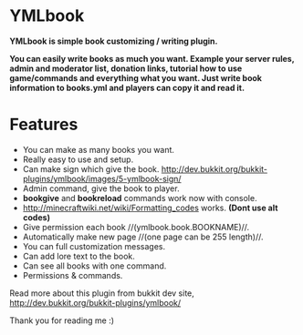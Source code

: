 YMLbook
=======
**YMLbook is simple book customizing / writing plugin.**

**You can easily write books as much you want. Example your server rules, admin and moderator list, donation links, tutorial how to use game/commands and everything what you want. Just write book information to books.yml and players can copy it and read it.**

Features
=======
* You can make as many books you want.
* Really easy to use and setup.
* Can make sign which give the book. http://dev.bukkit.org/bukkit-plugins/ymlbook/images/5-ymlbook-sign/
* Admin command, give the book to player.
* **bookgive** and **bookreload** commands work now with console.
* http://minecraftwiki.net/wiki/Formatting_codes works. **(Dont use alt codes)**
* Give permission each book //(ymlbook.book.BOOKNAME)//.
* Automatically make new page //(one page can be 255 length)//.
* You can full customization messages.
* Can add lore text to the book.
* Can see all books with one command.
* Permissions & commands.


Read more about this plugin from bukkit dev site, http://dev.bukkit.org/bukkit-plugins/ymlbook/

Thank you for reading me :)
